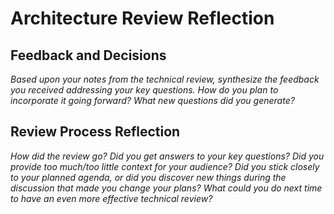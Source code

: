 # Architecture Review Reflection

## Feedback and Decisions
_Based upon your notes from the technical review, synthesize the feedback you received addressing your key questions. How do you plan to incorporate it going forward? What new questions did you generate?_


## Review Process Reflection
_How did the review go? Did you get answers to your key questions? Did you provide too much/too little context for your audience? Did you stick closely to your planned agenda, or did you discover new things during the discussion that made you change your plans? What could you do next time to have an even more effective technical review?_


